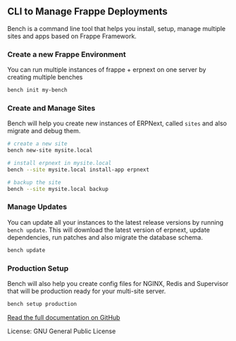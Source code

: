 <section class='top-section'>
	<h1>CLI to Manage Frappe Deployments</h1>
	<p class='lead'>
		Bench is a command line tool that helps you install, setup, manage multiple sites and apps based on Frappe Framework.
	</p>
</section>

### Create a new Frappe Environment

You can run multiple instances of frappe + erpnext on one server by creating multiple benches

```sh
bench init my-bench
```

### Create and Manage Sites

Bench will help you create new instances of ERPNext, called `sites` and also migrate and debug them.

```sh
# create a new site
bench new-site mysite.local

# install erpnext in mysite.local
bench --site mysite.local install-app erpnext

# backup the site
bench --site mysite.local backup
```

### Manage Updates

You can update all your instances to the latest release versions by running `bench update`. This will download the latest version of erpnext, update dependencies, run patches and also migrate the database schema.

```sh
bench update
```

### Production Setup

Bench will also help you create config files for NGINX, Redis and Supervisor that will be production ready for your multi-site server.

```sh
bench setup production
```

<section class='section-padding text-center'>
	<a href='https://github.com/frappe/bench' class='btn btn-dark' target='_blank'>
		Read the full documentation on GitHub
	</a>
	<p class='text-muted mt-3'>License: GNU General Public License</p>
</section>
